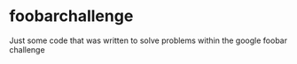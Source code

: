 # foobarchallenge
Just some code that was written to solve problems within the google foobar challenge
